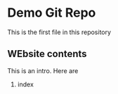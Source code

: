 # Demo Git Repo

This is the first file in this repository

## WEbsite contents

This is an intro.
Here are 
1. index